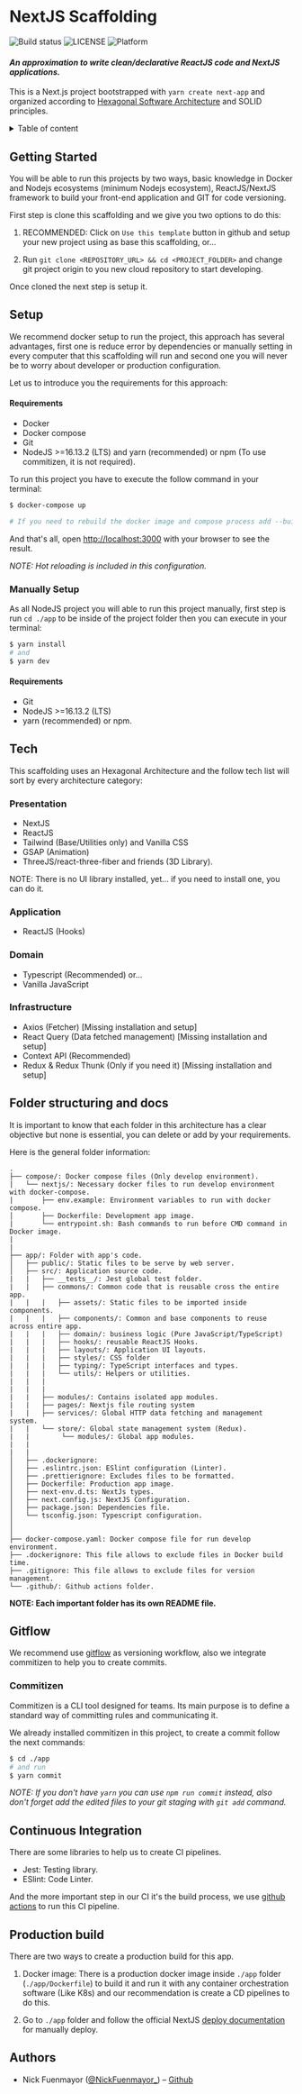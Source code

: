 # NextJS Scaffolding

![Build status](https://img.shields.io/badge/build-passing-brightgreen)
![LICENSE](https://img.shields.io/badge/license-MIT-brightgreen) ![Platform](https://img.shields.io/badge/node--lts-%3E%3D%2016.13.2-brightgreen)

#### _**An approximation to write clean/declarative ReactJS code and NextJS applications.**_

This is a Next.js project bootstrapped with `yarn create next-app` and organized according to [Hexagonal Software Architecture](<https://en.wikipedia.org/wiki/Hexagonal_architecture_(software)>) and SOLID principles.

<details>
  <summary>Table of content</summary>

- [Getting Started](#getting-started)
- [Setup](#setup)
- [Tech](#tech)
- [Folder structuring and docs](#folder-structuring-and-docs)
- [Gitflow](#gitflow)
- [Continuous Integration](#continuous-integration)
- [Production build](#production-build)
- [Authors](#authors)

</details>

## Getting Started

You will be able to run this projects by two ways, basic knowledge in Docker and Nodejs ecosystems (minimum Nodejs ecosystem), ReactJS/NextJS framework to build your front-end application and GIT for code versioning.

First step is clone this scaffolding and we give you two options to do this:

1. RECOMMENDED: Click on `Use this template` button in github and setup your new project using as base this scaffolding, or...

2. Run `git clone <REPOSITORY_URL> && cd <PROJECT_FOLDER>` and change git project origin to you new cloud repository to start developing.

Once cloned the next step is setup it.

## Setup

We recommend docker setup to run the project, this approach has several advantages, first one is reduce error by dependencies or manually setting in every computer that this scaffolding will run and second one you will never be to worry about developer or production configuration.

Let us to introduce you the requirements for this approach:

#### **Requirements**

- Docker
- Docker compose
- Git
- NodeJS >=16.13.2 (LTS) and yarn (recommended) or npm (To use commitizen, it is not required).

To run this project you have to execute the follow command in your terminal:

```bash
$ docker-compose up

# If you need to rebuild the docker image and compose process add --build flag to this command.
```

And that's all, open [http://localhost:3000](http://localhost:3000) with your browser to see the result.

_NOTE: Hot reloading is included in this configuration._

### Manually Setup

As all NodeJS project you will able to run this project manually, first step is run `cd ./app` to be inside of the project folder then you can execute in your terminal:

```bash
$ yarn install
# and
$ yarn dev
```

#### **Requirements**

- Git
- NodeJS >=16.13.2 (LTS)
- yarn (recommended) or npm.

## Tech

This scaffolding uses an Hexagonal Architecture and the follow tech list will sort by every architecture category:

### Presentation

- NextJS
- ReactJS
- Tailwind (Base/Utilities only) and Vanilla CSS
- GSAP (Animation)
- ThreeJS/react-three-fiber and friends (3D Library).

NOTE: There is no UI library installed, yet... if you need to install one, you can do it.

### Application

- ReactJS (Hooks)

### Domain

- Typescript (Recommended) or...
- Vanilla JavaScript

### Infrastructure

- Axios (Fetcher) [Missing installation and setup]
- React Query (Data fetched management) [Missing installation and setup]
- Context API (Recommended)
- Redux & Redux Thunk (Only if you need it) [Missing installation and setup]

## Folder structuring and docs

It is important to know that each folder in this architecture has a clear objective but none is essential, you can delete or add by your requirements.

Here is the general folder information:

```
.
├── compose/: Docker compose files (Only develop environment).
|   └── nextjs/: Necessary docker files to run develop environment with docker-compose.
|       ├── env.example: Environment variables to run with docker compose.
│       ├── Dockerfile: Development app image.
|       └── entrypoint.sh: Bash commands to run before CMD command in Docker image.
|
|
├── app/: Folder with app's code.
│   ├── public/: Static files to be serve by web server.
│   ├── src/: Application source code.
|   |   ├── __tests__/: Jest global test folder.
|   |   ├── commons/: Common code that is reusable cross the entire app.
|   |   |   ├── assets/: Static files to be imported inside components.
|   |   |   ├── components/: Common and base components to reuse across entire app.
|   |   |   ├── domain/: business logic (Pure JavaScript/TypeScript)
|   |   |   ├── hooks/: reusable ReactJS Hooks.
|   |   |   ├── layouts/: Application UI layouts.
|   |   |   ├── styles/: CSS folder
|   |   |   ├── typing/: TypeScript interfaces and types.
|   |   |   └── utils/: Helpers or utilities.
|   |   |
|   |   |
|   |   ├── modules/: Contains isolated app modules.
|   |   ├── pages/: Nextjs file routing system
|   |   ├── services/: Global HTTP data fetching and management system.
|   |   └── store/: Global state management system (Redux).
|   |        └── modules/: Global app modules.
|   |
|   |
│   ├── .dockerignore:
│   ├── .eslintrc.json: ESlint configuration (Linter).
│   ├── .prettierignore: Excludes files to be formatted.
│   ├── Dockerfile: Production app image.
│   ├── next-env.d.ts: NextJs types.
│   ├── next.config.js: NextJS Configuration.
│   ├── package.json: Dependencies file.
│   └── tsconfig.json: Typescript configuration.
│
│
├── docker-compose.yaml: Docker compose file for run develop environment.
├── .dockerignore: This file allows to exclude files in Docker build time.
├── .gitignore: This file allows to exclude files for version management.
└── .github/: Github actions folder.

```

**NOTE: Each important folder has its own README file.**

## Gitflow

We recommend use [gitflow](https://www.atlassian.com/git/tutorials/comparing-workflows/gitflow-workflow) as versioning workflow, also we integrate commitizen to help you to create commits.

### Commitizen

Commitizen is a CLI tool designed for teams. Its main purpose is to define a standard way of committing rules and communicating it.

We already installed commitizen in this project, to create a commit follow the next commands:

```bash
$ cd ./app
# and run
$ yarn commit
```

_NOTE: If you don't have `yarn` you can use `npm run commit` instead, also don't forget add the edited files to your git staging with `git add` command._

## Continuous Integration

There are some libraries to help us to create CI pipelines.

- Jest: Testing library.
- ESlint: Code Linter.

And the more important step in our CI it's the build process, we use [github actions](https://docs.github.com/es/actions) to run this CI pipeline.

## Production build

There are two ways to create a production build for this app.

1. Docker image: There is a production docker image inside `./app` folder (`./app/Dockerfile`) to build it and run it with any container orchestration software (Like K8s) and our recommendation is create a CD pipelines to do this.

2. Go to `./app` folder and follow the official NextJS [deploy documentation](https://nextjs.org/docs/deployment) for manually deploy.

## Authors

- Nick Fuenmayor ([@NickFuenmayor\_](https://twitter.com/NickFuenmayor_)) – [Github](https://github.com/InNickF)
